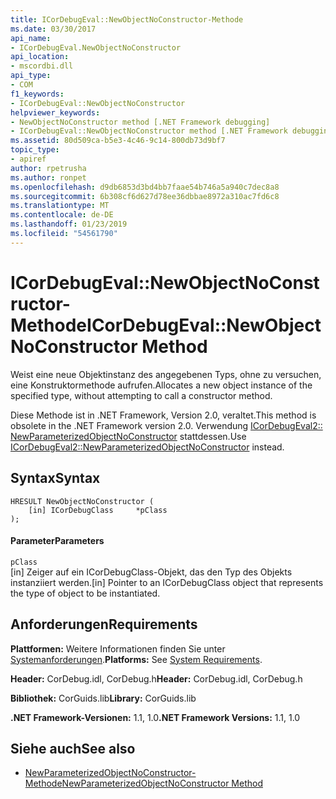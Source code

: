 ```yaml
---
title: ICorDebugEval::NewObjectNoConstructor-Methode
ms.date: 03/30/2017
api_name:
- ICorDebugEval.NewObjectNoConstructor
api_location:
- mscordbi.dll
api_type:
- COM
f1_keywords:
- ICorDebugEval::NewObjectNoConstructor
helpviewer_keywords:
- NewObjectNoConstructor method [.NET Framework debugging]
- ICorDebugEval::NewObjectNoConstructor method [.NET Framework debugging]
ms.assetid: 80d509ca-b5e3-4c46-9c14-800db73d9bf7
topic_type:
- apiref
author: rpetrusha
ms.author: ronpet
ms.openlocfilehash: d9db6853d3bd4bb7faae54b746a5a940c7dec8a8
ms.sourcegitcommit: 6b308cf6d627d78ee36dbbae8972a310ac7fd6c8
ms.translationtype: MT
ms.contentlocale: de-DE
ms.lasthandoff: 01/23/2019
ms.locfileid: "54561790"
---
```

# <a name="icordebugevalnewobjectnoconstructor-method"></a><span data-ttu-id="748bd-102">ICorDebugEval::NewObjectNoConstructor-Methode</span><span class="sxs-lookup"><span data-stu-id="748bd-102">ICorDebugEval::NewObjectNoConstructor Method</span></span>
<span data-ttu-id="748bd-103">Weist eine neue Objektinstanz des angegebenen Typs, ohne zu versuchen, eine Konstruktormethode aufrufen.</span><span class="sxs-lookup"><span data-stu-id="748bd-103">Allocates a new object instance of the specified type, without attempting to call a constructor method.</span></span>  
  
 <span data-ttu-id="748bd-104">Diese Methode ist in .NET Framework, Version 2.0, veraltet.</span><span class="sxs-lookup"><span data-stu-id="748bd-104">This method is obsolete in the .NET Framework version 2.0.</span></span> <span data-ttu-id="748bd-105">Verwendung [ICorDebugEval2:: NewParameterizedObjectNoConstructor](../../../../docs/framework/unmanaged-api/debugging/icordebugeval2-newparameterizedobjectnoconstructor-method.md) stattdessen.</span><span class="sxs-lookup"><span data-stu-id="748bd-105">Use [ICorDebugEval2::NewParameterizedObjectNoConstructor](../../../../docs/framework/unmanaged-api/debugging/icordebugeval2-newparameterizedobjectnoconstructor-method.md) instead.</span></span>  
  
## <a name="syntax"></a><span data-ttu-id="748bd-106">Syntax</span><span class="sxs-lookup"><span data-stu-id="748bd-106">Syntax</span></span>  
  
```  
HRESULT NewObjectNoConstructor (  
    [in] ICorDebugClass     *pClass  
);  
```  
  
#### <a name="parameters"></a><span data-ttu-id="748bd-107">Parameter</span><span class="sxs-lookup"><span data-stu-id="748bd-107">Parameters</span></span>  
 `pClass`  
 <span data-ttu-id="748bd-108">[in] Zeiger auf ein ICorDebugClass-Objekt, das den Typ des Objekts instanziiert werden.</span><span class="sxs-lookup"><span data-stu-id="748bd-108">[in] Pointer to an ICorDebugClass object that represents the type of object to be instantiated.</span></span>  
  
## <a name="requirements"></a><span data-ttu-id="748bd-109">Anforderungen</span><span class="sxs-lookup"><span data-stu-id="748bd-109">Requirements</span></span>  
 <span data-ttu-id="748bd-110">**Plattformen:** Weitere Informationen finden Sie unter [Systemanforderungen](../../../../docs/framework/get-started/system-requirements.md).</span><span class="sxs-lookup"><span data-stu-id="748bd-110">**Platforms:** See [System Requirements](../../../../docs/framework/get-started/system-requirements.md).</span></span>  
  
 <span data-ttu-id="748bd-111">**Header:** CorDebug.idl, CorDebug.h</span><span class="sxs-lookup"><span data-stu-id="748bd-111">**Header:** CorDebug.idl, CorDebug.h</span></span>  
  
 <span data-ttu-id="748bd-112">**Bibliothek:** CorGuids.lib</span><span class="sxs-lookup"><span data-stu-id="748bd-112">**Library:** CorGuids.lib</span></span>  
  
 <span data-ttu-id="748bd-113">**.NET Framework-Versionen:** 1.1, 1.0</span><span class="sxs-lookup"><span data-stu-id="748bd-113">**.NET Framework Versions:** 1.1, 1.0</span></span>  
  
## <a name="see-also"></a><span data-ttu-id="748bd-114">Siehe auch</span><span class="sxs-lookup"><span data-stu-id="748bd-114">See also</span></span>
- [<span data-ttu-id="748bd-115">NewParameterizedObjectNoConstructor-Methode</span><span class="sxs-lookup"><span data-stu-id="748bd-115">NewParameterizedObjectNoConstructor Method</span></span>](../../../../docs/framework/unmanaged-api/debugging/icordebugeval2-newparameterizedobjectnoconstructor-method.md)
